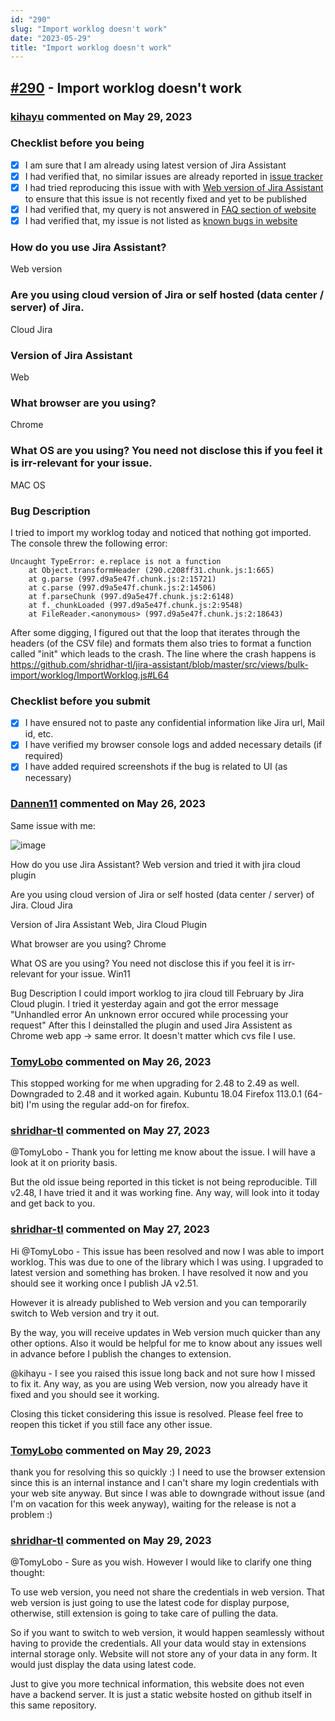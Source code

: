 ```yaml
---
id: "290"
slug: "Import worklog doesn't work"
date: "2023-05-29"
title: "Import worklog doesn't work"
---
```



## [#290](https://github.com/shridhar-tl/jira-assistant/issues/290) - Import worklog doesn't work

### [kihayu](https://github.com/kihayu) commented on May 29, 2023

### Checklist before you being

- [X] I am sure that I am already using latest version of Jira Assistant
- [X] I had verified that, no similar issues are already reported in [issue tracker](https://github.com/shridhar-tl/jira-assistant/issues)
- [X] I had tried reproducing this issue with with [Web version of Jira Assistant](https://app.jiraassistant.com) to ensure that this issue is not recently fixed and yet to be published
- [X] I had verified that, my query is not answered in [FAQ section of website](https://www.jiraassistant.com/faq)
- [X] I had verified that, my issue is not listed as [known bugs in website](https://www.jiraassistant.com/version-history)

### How do you use Jira Assistant?

Web version

### Are you using cloud version of Jira or self hosted (data center / server) of Jira.

Cloud Jira

### Version of Jira Assistant

Web

### What browser are you using?

Chrome

### What OS are you using? You need not disclose this if you feel it is irr-relevant for your issue.

MAC OS

### Bug Description

I tried to import my worklog today and noticed that nothing got imported. The console threw the following error:
```
Uncaught TypeError: e.replace is not a function
    at Object.transformHeader (290.c208ff31.chunk.js:1:665)
    at g.parse (997.d9a5e47f.chunk.js:2:15721)
    at c.parse (997.d9a5e47f.chunk.js:2:14506)
    at f.parseChunk (997.d9a5e47f.chunk.js:2:6148)
    at f._chunkLoaded (997.d9a5e47f.chunk.js:2:9548)
    at FileReader.<anonymous> (997.d9a5e47f.chunk.js:2:18643)
```

After some digging, I figured out that the loop that iterates through the headers (of the CSV file) and formats them also tries to format a function called "init" which leads to the crash.
The line where the crash happens is https://github.com/shridhar-tl/jira-assistant/blob/master/src/views/bulk-import/worklog/ImportWorklog.js#L64

### Checklist before you submit

- [X] I have ensured not to paste any confidential information like Jira url, Mail id, etc.
- [X] I have verified my browser console logs and added necessary details (if required)
- [X] I have added required screenshots if the bug is related to UI (as necessary)

### [Dannen11](https://github.com/Dannen11) commented on May 26, 2023

Same issue with me:

![image](https://github.com/shridhar-tl/jira-assistant/assets/134703907/3db3188b-b5c0-4efd-b475-72ce246b1689)

How do you use Jira Assistant?
Web version and tried it with jira cloud plugin

Are you using cloud version of Jira or self hosted (data center / server) of Jira.
Cloud Jira

Version of Jira Assistant
Web, Jira Cloud Plugin

What browser are you using?
Chrome

What OS are you using? You need not disclose this if you feel it is irr-relevant for your issue.
Win11

Bug Description
I could import worklog to jira cloud till February by Jira Cloud plugin. I tried it yesterday again and got the error message "Unhandled error
An unknown error occured while processing your request"
After this I deinstalled the plugin and used Jira Assistent as Chrome web app -> same error. It doesn't matter which cvs file I use.




### [TomyLobo](https://github.com/TomyLobo) commented on May 26, 2023

This stopped working for me when upgrading for 2.48 to 2.49 as well.
Downgraded to 2.48 and it worked again.
Kubuntu 18.04
Firefox 113.0.1 (64-bit)
I'm using the regular add-on for firefox.

### [shridhar-tl](https://github.com/shridhar-tl) commented on May 27, 2023

@TomyLobo - Thank you for letting me know about the issue. I will have a look at it on priority basis.

But the old issue being reported in this ticket is not being reproducible. Till v2.48, I have tried it and it was working fine. Any way, will look into it today and get back to you.

### [shridhar-tl](https://github.com/shridhar-tl) commented on May 27, 2023

Hi @TomyLobo - This issue has been resolved and now I was able to import worklog. This was due to one of the library which I was using. I upgraded to latest version and something has broken. I have resolved it now and you should see it working once I publish JA v2.51.

However it is already published to Web version and you can temporarily switch to Web version and try it out.

By the way, you will receive updates in Web version much quicker than any other options. Also it would be helpful for me to know about any issues well in advance before I publish the changes to extension.

@kihayu - I see you raised this issue long back and not sure how I missed to fix it. Any way, as you are using Web version, now you already have it fixed and you should see it working.

Closing this ticket considering this issue is resolved. Please feel free to reopen this ticket if you still face any other issue.

### [TomyLobo](https://github.com/TomyLobo) commented on May 29, 2023

thank you for resolving this so quickly :)
I need to use the browser extension since this is an internal instance and I can't share my login credentials with your web site anyway.
But since I was able to downgrade without issue (and I'm on vacation for this week anyway), waiting for the release is not a problem :)

### [shridhar-tl](https://github.com/shridhar-tl) commented on May 29, 2023

@TomyLobo - Sure as you wish. However I would like to clarify one thing thought:

To use web version, you need not share the credentials in web version. That web version is just going to use the latest code for display purpose, otherwise, still extension is going to take care of pulling the data.

So if you want to switch to web version, it would happen seamlessly without having to provide the credentials. All your data would stay in extensions internal storage only. Website will not store any of your data in any form. It would just display the data using latest code.

Just to give you more technical information, this website does not even have a backend server. It is just a static website hosted on github itself in this same repository.
